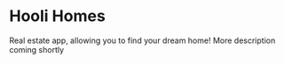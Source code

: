 # Hooli Homes

Real estate app, allowing you to find your dream home!
More description coming shortly
